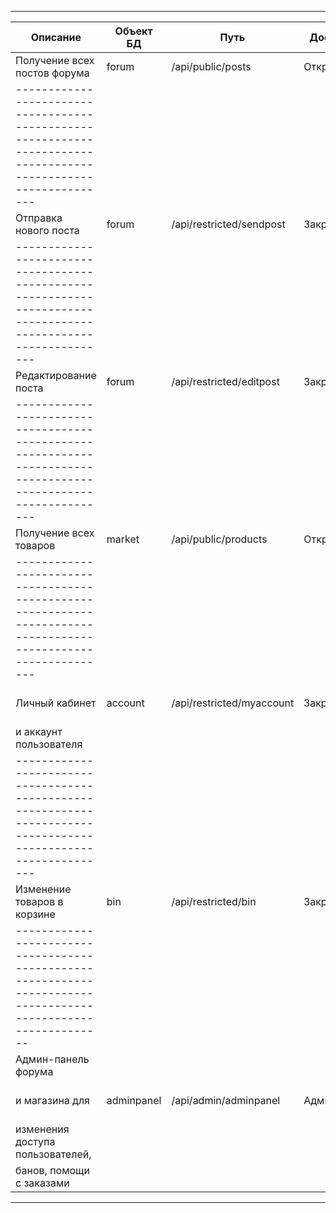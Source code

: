 ---------------------------------------------------------------------------------------------------------------
|	        Описание	           | Объект БД |           Путь            |  Доступ  | 	     Методы        |
-----------------------------------|-----------|---------------------------|----------|------------------------|
| Получение всех постов форума     |  forum    | /api/public/posts         | Открытый |  	      GET          |
---------------------------------------------------------------------------------------------------------------|
| Отправка нового поста            |  forum    | /api/restricted/sendpost  | Закрытый |  	      POST         |
---------------------------------------------------------------------------------------------------------------|
| Редактирование поста	           |  forum    | /api/restricted/editpost  | Закрытый |  	      POST         |
---------------------------------------------------------------------------------------------------------------|
| Получение всех товаров	       |  market   | /api/public/products	   | Открытый |  	      GET          |
---------------------------------------------------------------------------------------------------------------|
| Личный кабинет 	               |  account  | /api/restricted/myaccount | Закрытый |    GET, DELETE, POST   |
| и аккаунт пользователя           |	       |			               |  	      |  		               |
---------------------------------------------------------------------------------------------------------------|
| Изменение товаров в корзине      |   bin     | /api/restricted/bin       | Закрытый |    GET, DELETE, POST   |
-------------------------------------------------------------------------------------------------------------- |
| Админ-панель форума              |	       |  		                   |	      |      		           |
| и магазина для                   | adminpanel| /api/admin/adminpanel	   |  Админ   |    GET, DELETE, POST   |
| изменения доступа пользователей, |	       | 			               |  	      |  		               |
| банов, помощи с заказами         |	       |			               |  	      |  		               |
---------------------------------------------------------------------------------------------------------------

